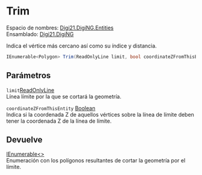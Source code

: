 # Trim

Espacio de nombres: [Digi21.DigiNG.Entities](/digi3d-net/programacion/.net/referencia/digi21.diging/digi21.diging.entities/)   
Ensamblado: [Digi21.DigiNG](/digi3d-net/programacion/.net/referencia/digi21.diging.plugin/digi21.diging/)​‌

Indica el vértice más cercano así como su índice y distancia.

```csharp
IEnumerable<Polygon> Trim(ReadOnlyLine limit, bool coordinateZFromThisEntity);‌
```

## Parámetros

`limit`[ReadOnlyLine](/digi3d-net/programacion/.net/referencia/digi21.diging/digi21.diging.entities/clases/readonlyline/)  
Línea límite por la que se cortará la geometría.

`coordinateZFromThisEntity` [Boolean](https://docs.microsoft.com/en-us/dotnet/api/system.boolean?view=net-5.0)  
Indica si la coordenada Z de aquellos vértices sobre la línea de límite deben tener la coordenada Z de la línea de límite.

## Devuelve

[IEnumerable&lt;&gt;](https://docs.microsoft.com/en-us/dotnet/api/system.collections.generic.ienumerable-1?view=net-5.0)  
Enumeración con los polígonos resultantes de cortar la geometría por el límite.



